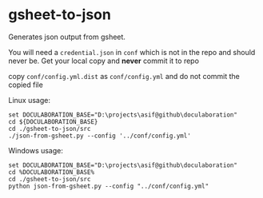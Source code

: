 # gsheet-to-json

Generates json output from gsheet.

You will need a ```credential.json``` in ```conf``` which is not in the repo and should never be. Get your local copy and **never** commit it to repo

copy ```conf/config.yml.dist``` as ```conf/config.yml``` and do not commit the copied file

Linux usage:
```
set DOCULABORATION_BASE="D:\projects\asif@github\doculaboration"
cd ${DOCULABORATION_BASE}
cd ./gsheet-to-json/src
./json-from-gsheet.py --config '../conf/config.yml'
```

Windows usage:
```
set DOCULABORATION_BASE="D:\projects\asif@github\doculaboration"
cd %DOCULABORATION_BASE%
cd ./gsheet-to-json/src
python json-from-gsheet.py --config "../conf/config.yml"
```
